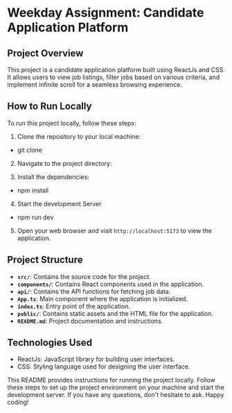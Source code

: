 # Weekday Assignment: Candidate Application Platform

## Project Overview
This project is a candidate application platform built using ReactJs and CSS. It allows users to view job listings, filter jobs based on various criteria, and implement infinite scroll for a seamless browsing experience.

## How to Run Locally
To run this project locally, follow these steps:

1. Clone the repository to your local machine:
 - git clone <repository-url>

2. Navigate to the project directory:

3. Install the dependencies:
 - npm install
4. Start the development Server
 - npm run dev


5. Open your web browser and visit `http://localhost:5173` to view the application.

## Project Structure
- **`src/`**: Contains the source code for the project.
- **`components/`**: Contains React components used in the application.
- **`api/`**: Contains the API functions for fetching job data.
- **`App.ts`**: Main component where the application is initialized.
- **`index.ts`**: Entry point of the application.
- **`public/`**: Contains static assets and the HTML file for the application.
- **`README.md`**: Project documentation and instructions.

## Technologies Used
- ReactJs: JavaScript library for building user interfaces.
- CSS: Styling language used for designing the user interface.


This README provides instructions for running the project locally. Follow these steps to set up the project environment on your machine and start the development server. If you have any questions, don't hesitate to ask. Happy coding!

